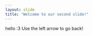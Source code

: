 ```yaml
---
layout: slide
title: "Welcome to our second slide!"
---
```

hello :3
Use the left arrow to go back!
